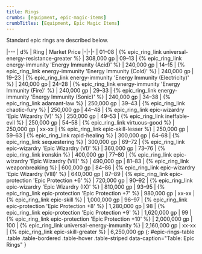 ```yaml
---
title: Rings
crumbs: [equipment, epic-magic-items]
crumbTitles: [Equipment, Epic Magic Items]
---
```


Standard epic rings are described below.

|---
| d% | Ring | Market Price
|-|-|-
| 01–08 | {% epic_ring_link universal-energy-resistance-greater %} | 308,000 gp
| 09–13 | {% epic_ring_link energy-immunity 'Energy Immunity (Acid)' %} | 240,000 gp
| 14–15 | {% epic_ring_link energy-immunity 'Energy Immunity (Cold)' %} | 240,000 gp
| 19–23 | {% epic_ring_link energy-immunity 'Energy Immunity (Electricity)' %} | 240,000 gp
| 24–28 | {% epic_ring_link energy-immunity 'Energy Immunity (Fire)' %} | 240,000 gp
| 29–33 | {% epic_ring_link energy-immunity 'Energy Immunity (Sonic)' %} | 240,000 gp
| 34–38 | {% epic_ring_link adamant-law %} | 250,000 gp
| 39–43 | {% epic_ring_link chaotic-fury %} | 250,000 gp
| 44–48 | {% epic_ring_link epic-wizardry 'Epic Wizardry (V)' %} | 250,000 gp
| 49–53 | {% epic_ring_link ineffable-evil %} | 250,000 gp
| 54–58 | {% epic_ring_link virtuous-good %} | 250,000 gp
| xx-xx | {% epic_ring_link epic-skill-lesser %} | 250,000 gp
| 59–63 | {% epic_ring_link rapid-healing %} | 300,000 gp
| 64–68 | {% epic_ring_link sequestering %} | 300,000 gp
| 69–72 | {% epic_ring_link epic-wizardry 'Epic Wizardry (VI)' %} | 360,000 gp
| 73–76 | {% epic_ring_link ironskin %} | 400,000 gp
| 77–80 | {% epic_ring_link epic-wizardry 'Epic Wizardry (VII)' %} | 490,000 gp
| 81–83 | {% epic_ring_link weaponbreaking %} | 600,000 gp
| 84–86 | {% epic_ring_link epic-wizardry 'Epic Wizardry (VIII)' %} | 640,000 gp
| 87–89 | {% epic_ring_link epic-protection 'Epic Protection +6' %} | 720,000 gp
| 90–92 | {% epic_ring_link epic-wizardry 'Epic Wizardry (IX)' %} | 810,000 gp
| 93–95 | {% epic_ring_link epic-protection 'Epic Protection +7' %} | 980,000 gp
| xx-xx | {% epic_ring_link epic-skill %} | 1,000,000 gp
| 96–97 | {% epic_ring_link epic-protection 'Epic Protection +8' %} | 1,280,000 gp
| 98 | {% epic_ring_link epic-protection 'Epic Protection +9' %} | 1,620,000 gp
| 99 | {% epic_ring_link epic-protection 'Epic Protection +10' %} | 2,000,000 gp
| 100 | {% epic_ring_link universal-energy-immunity %} | 2,160,000 gp
| xx-xx | {% epic_ring_link epic-skill-greater %} | 6,250,000 gp
{: #epic-rings-table .table .table-bordered .table-hover .table-striped data-caption="Table: Epic Rings" }
